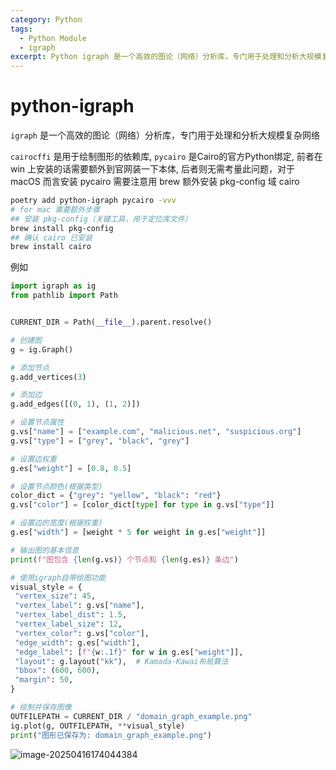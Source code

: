 ```yaml
---
category: Python
tags:
  - Python Module
  - igraph
excerpt: Python igraph 是一个高效的图论（网络）分析库，专门用于处理和分析大规模复杂网络
---
```


# python-igraph

`igraph` 是一个高效的图论（网络）分析库，专门用于处理和分析大规模复杂网络

`cairocffi` 是用于绘制图形的依赖库, `pycairo` 是Cairo的官方Python绑定, 前者在 win 上安装的话需要额外到官网装一下本体, 后者则无需考量此问题，对于 macOS 而言安装 pycairo 需要注意用 brew 额外安装 pkg-config 域 cairo

```bash
poetry add python-igraph pycairo -vvv
# for mac 需要额外步骤
## 安装 pkg-config（关键工具，用于定位库文件）
brew install pkg-config
## 确认 cairo 已安装
brew install cairo
```

例如

```python
import igraph as ig
from pathlib import Path


CURRENT_DIR = Path(__file__).parent.resolve()

# 创建图
g = ig.Graph()

# 添加节点
g.add_vertices(3)

# 添加边
g.add_edges([(0, 1), (1, 2)])

# 设置节点属性
g.vs["name"] = ["example.com", "malicious.net", "suspicious.org"]
g.vs["type"] = ["grey", "black", "grey"]

# 设置边权重
g.es["weight"] = [0.8, 0.5]

# 设置节点颜色(根据类型)
color_dict = {"grey": "yellow", "black": "red"}
g.vs["color"] = [color_dict[type] for type in g.vs["type"]]

# 设置边的宽度(根据权重)
g.es["width"] = [weight * 5 for weight in g.es["weight"]]

# 输出图的基本信息
print(f"图包含 {len(g.vs)} 个节点和 {len(g.es)} 条边")

# 使用igraph自带绘图功能
visual_style = {
 "vertex_size": 45,
 "vertex_label": g.vs["name"],
 "vertex_label_dist": 1.5,
 "vertex_label_size": 12,
 "vertex_color": g.vs["color"],
 "edge_width": g.es["width"],
 "edge_label": [f"{w:.1f}" for w in g.es["weight"]],
 "layout": g.layout("kk"),  # Kamada-Kawai布局算法
 "bbox": (600, 600),
 "margin": 50,
}

# 绘制并保存图像
OUTFILEPATH = CURRENT_DIR / "domain_graph_example.png"
ig.plot(g, OUTFILEPATH, **visual_style)
print("图形已保存为: domain_graph_example.png")
```

![image-20250416174044384](http://cdn.ayusummer233.top/DailyNotes/202504161740642.png)
